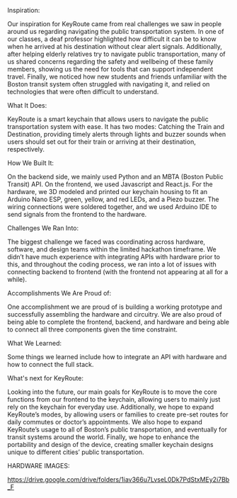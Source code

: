 Inspiration:

Our inspiration for KeyRoute came from real challenges we saw in people around us regarding navigating the public transportation system. In one of our classes, a deaf professor highlighted how difficult it can be to know when he arrived at his destination without clear alert signals. Additionally, after helping elderly relatives try to navigate public transportation, many of us shared concerns regarding the safety and wellbeing of these family members, showing us the need for tools that can support independent travel. Finally, we noticed how new students and friends unfamiliar with the Boston transit system often struggled with navigating it, and relied on technologies that were often difficult to understand.

What It Does:

KeyRoute is a smart keychain that allows users to navigate the public transportation system with ease. It has two modes: Catching the Train and Destination, providing timely alerts through lights and buzzer sounds when users should set out for their train or arriving at their destination, respectively. 

How We Built It:

On the backend side, we mainly used Python and an MBTA (Boston Public Transit) API. On the frontend, we used Javascript and React.js. For the hardware, we 3D modeled and printed our keychain housing to fit an Arduino Nano ESP, green, yellow, and red LEDs, and a Piezo buzzer. The wiring connections were soldered together, and we used Arduino IDE to send signals from the frontend to the hardware.

Challenges We Ran Into:

The biggest challenge we faced was coordinating across hardware, software, and design teams within the limited hackathon timeframe. We didn’t have much experience with integrating APIs with hardware prior to this, and throughout the coding process, we ran into a lot of issues with connecting backend to frontend (with the frontend not appearing at all for a while). 

Accomplishments We Are Proud of:

One accomplishment we are proud of is building a working prototype and successfully assembling the hardware and circuitry. We are also proud of being able to complete the frontend, backend, and hardware and being able to connect all three components given the time constraint.

What We Learned:

Some things we learned include how to integrate an API with hardware and how to connect the full stack.

What's next for KeyRoute:

Looking into the future, our main goals for KeyRoute is to move the core functions from our frontend to the keychain, allowing users to mainly just rely on the keychain for everyday use. Additionally, we hope to expand KeyRoute’s modes, by allowing users or families to create pre-set routes for daily commutes or doctor’s appointments. We also hope to expand KeyRoute’s usage to all of Boston’s public transportation, and eventually for transit systems around the world. Finally, we hope to enhance the portability and design of the device, creating smaller keychain designs unique to different cities’ public transportation. 


HARDWARE IMAGES: 

https://drive.google.com/drive/folders/1iav366u7LvseL0Dk7PdStxMEy2i7Bb_F






